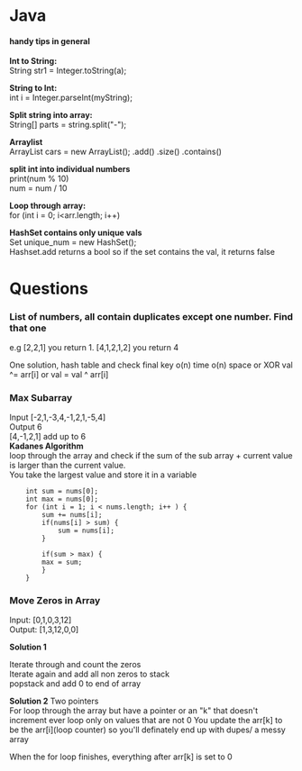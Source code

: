 # Java

#### handy tips in general
**Int to String:**
 <br>
String str1 = Integer.toString(a); 

**String to Int:**<br>
int i = Integer.parseInt(myString);

**Split string into array:**<br>
String[] parts = string.split("-");

**Arraylist** <br>
ArrayList<String> cars = new ArrayList<String>();
.add()
.size()
.contains()

**split int into individual numbers**
<br>
print(num % 10)
<br>
num = num / 10


**Loop through array:** <br>
for (int i = 0; i<arr.length; i++)


**HashSet contains only unique vals**
<br>
Set<Integer> unique_num = new HashSet<Integer>();
<br>
Hashset.add returns a bool so if the set contains the val, it returns false



# Questions #

### List of numbers, all contain duplicates except one number. Find that one
e.g [2,2,1] you return 1. [4,1,2,1,2] you return 4

One solution, hash table and check final key o(n) time o(n) space or XOR val ^= arr[i] or val = val ^ arr[i]

### Max Subarray 
Input [-2,1,-3,4,-1,2,1,-5,4] <br>
Output 6 <br>
[4,-1,2,1] add up to 6 <br> 
**Kadanes Algorithm**  <br>
loop through the array and check if the sum of the sub array + current value is larger than the current value. <br>
You take the largest value and store it in a variable <br> 
```
    int sum = nums[0];
    int max = nums[0];
    for (int i = 1; i < nums.length; i++ ) { 
        sum += nums[i];
        if(nums[i] > sum) { 
            sum = nums[i];
        }
        
        if(sum > max) { 
        max = sum;
        }
    }
```


### Move Zeros in Array 
Input: [0,1,0,3,12] <br> Output: [1,3,12,0,0]

**Solution 1**

Iterate through and count the zeros <br> Iterate again and add all non zeros to stack <br> popstack and add 0 to end of array


**Solution 2**
Two pointers
<br> For loop through the array but have a pointer or an "k" that doesn't increment ever loop only on values that are not 0 
You update the arr[k] to be the arr[i](loop counter) so you'll definately end up with dupes/ a messy array<br>

When the for loop finishes, everything after arr[k] is set to 0